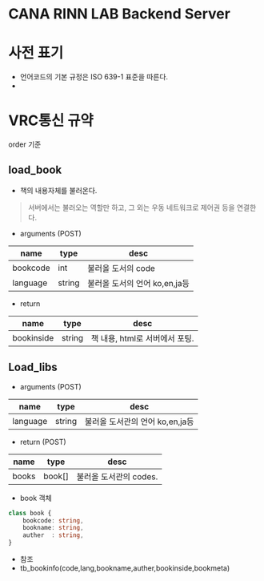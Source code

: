 # CANA RINN LAB Backend Server

# 사전 표기
- 언어코드의 기본 규정은 ISO 639-1 표준을 따른다.
- 

# VRC통신 규약
order 기준

## load_book
- 책의 내용자체를 불러온다.
> 서버에서는 불러오는 역할만 하고, 그 외는 우동 네트워크로 제어권 등을 연결한다.
- arguments (POST)

|name|type|desc|
|----|----|----|
|bookcode|int|불러올 도서의 code|
|language|string|불러올 도서의 언어 ko,en,ja등|

- return

|name|type|desc|
|----|----|----|
|bookinside|string|책 내용, html로 서버에서 포팅.|

## Load_libs
- arguments (POST)

|name|type|desc|
|----|----|----|
|language|string|불러올 도서관의 언어 ko,en,ja등|

- return (POST)

|name|type|desc|
|----|----|----|
|books|book[]|불러올 도서관의 codes.|

- book 객체
```ts
class book {
    bookcode: string,
    bookname: string,
    auther  : string,
}
```

- 참조
- tb_bookinfo(code,lang,bookname,auther,bookinside,bookmeta)

